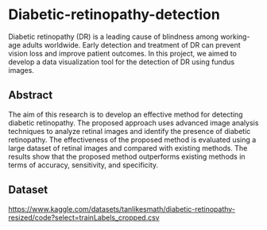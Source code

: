 # Diabetic-retinopathy-detection
Diabetic retinopathy (DR) is a leading cause of blindness among working-age adults worldwide. Early detection and treatment of DR can prevent vision loss and improve patient outcomes. In this project, we aimed to develop a data visualization tool for the detection of DR using fundus images.
## Abstract
The aim of this research is to develop an effective method for detecting diabetic retinopathy. The proposed approach uses advanced image analysis techniques to analyze retinal images and identify the presence of diabetic retinopathy. The effectiveness of the proposed method is evaluated using a large dataset of retinal images and compared with existing methods. The results show that the proposed method outperforms existing methods in terms of accuracy, sensitivity, and specificity.
## Dataset
https://www.kaggle.com/datasets/tanlikesmath/diabetic-retinopathy-resized/code?select=trainLabels_cropped.csv
